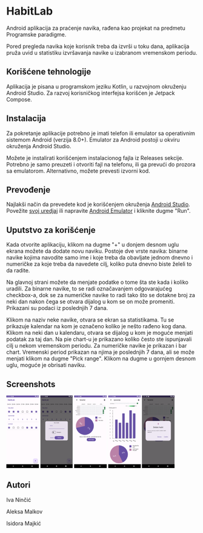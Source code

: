 # HabitLab

Android aplikacija za praćenje navika,
rađena kao projekat na predmetu Programske paradigme.

Pored pregleda navika koje korisnik treba da izvrši
u toku dana, aplikacija pruža uvid u statistiku
izvršavanja navike u izabranom vremenskom periodu.

## Korišćene tehnologije
Aplikacija je pisana u programskom jeziku Kotlin,
u razvojnom okruženju Android Studio. Za razvoj
korisničkog interfejsa korišćen je Jetpack Compose.

## Instalacija
Za pokretanje aplikacije potrebno je imati telefon ili emulator sa operativnim sistemom Android (verzija 8.0+).
Emulator za Android postoji u okviru okruženja Android Studio.

Možete je instalirati korišćenjem instalacionog fajla iz Releases sekcije.
Potrebno je samo preuzeti i otvoriti fajl na telefonu, ili ga prevući do prozora sa emulatorom.
Alternativno, možete prevesti izvorni kod.

## Prevođenje
Najlakši način da prevedete kod je korišćenjem okruženja [Android Studio](https://developer.android.com/studio).
Povežite [svoj uredjaj](https://developer.android.com/studio/run/device)
ili napravite [Android Emulator](https://developer.android.com/studio/run/emulator)
i kliknite dugme "Run".

## Uputstvo za korišćenje
Kada otvorite aplikaciju, klikom na dugme "+" u donjem desnom uglu ekrana možete da dodate novu naviku.
Postoje dve vrste navika:
binarne navike kojima navodite samo ime i koje treba da obavljate jednom dnevno
i numeričke za koje treba da navedete cilj, koliko puta dnevno biste želeli to da radite.

Na glavnoj strani možete da menjate podatke o tome šta ste kada i koliko uradili.
Za binarne navike, to se radi označavanjem odgovarajućeg checkbox-a, dok se za numeričke navike to
radi tako što se dotakne broj za neki dan nakon čega se otvara dijalog u kom se on može promeniti.
Prikazani su podaci iz poslednjih 7 dana.

Klikom na naziv neke navike, otvara se ekran sa statistikama.
Tu se prikazuje kalendar na kom je označeno koliko je nešto rađeno kog dana.
Klikom na neki dan u kalendaru, otvara se dijalog u kom je moguće menjati podatak za taj dan.
Na pie chart-u je prikazano koliko često ste ispunjavali cilj u nekom vremenskom periodu.
Za numeričke navike je prikazan i bar chart.
Vremenski period prikazan na njima je poslednjih 7 dana, ali se može menjati klikom na dugme "Pick range".
Klikom na dugme u gornjem desnom uglu, moguće je obrisati naviku.

## Screenshots
<p float="left">
<img src="screenshots/Screenshot_main.png" alt="main" width="17%"/>
<img src="screenshots/Screenshot_newHabit.png" alt="add new habit" width="17%"/> 
<img src="screenshots/Screenshot_statistics1.png" alt="statistics1" width="17%"/> 
<img src="screenshots/Screenshot_statistics2.png" alt="statistics2" width="17%"/> 
<img src="screenshots/Screenshot_delete.png" alt="delete" width="17%"/> 
</p>

## Autori
Iva Ninčić

Aleksa Malkov

Isidora Majkić
